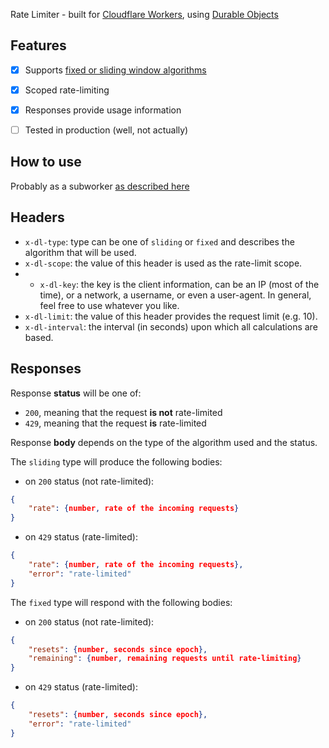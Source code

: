 Rate Limiter - built for [Cloudflare Workers](https://developers.cloudflare.com/workers/), using [Durable Objects](https://developers.cloudflare.com/workers/learning/using-durable-objects/)

## Features
- [x] Supports [fixed or sliding window algorithms](https://www.quinbay.com/blog/understanding-rate-limiting-algorithms)
- [x] Scoped rate-limiting
- [x] Responses provide usage information
- [ ] Tested in production (well, not actually)


## How to use
Probably as a subworker [as described here](https://developers.cloudflare.com/workers/platform/bindings/about-service-bindings/)

## Headers
* `x-dl-type`: type can be one of `sliding` or `fixed` and describes the algorithm that will be used.
* `x-dl-scope`: the value of this header is used as the rate-limit scope.
* * `x-dl-key`: the key is the client information, can be an IP (most of the time), or a network, a username, or even a user-agent. In general, feel free to use whatever you like.
* `x-dl-limit`: the value of this header provides the request limit (e.g. 10).
* `x-dl-interval`: the interval (in seconds) upon which all calculations are based.

## Responses
Response __status__ will be one of:
* `200`, meaning that the request __is not__ rate-limited
* `429`, meaning that the request __is__ rate-limited

Response __body__ depends on the type of the algorithm used and the status.   

The `sliding` type will produce the following bodies:
* on `200` status (not rate-limited):
```json
{
    "rate": {number, rate of the incoming requests}
}
```

* on `429` status (rate-limited):
```json
{
	"rate": {number, rate of the incoming requests},
	"error": "rate-limited"
}
```   

The `fixed` type will respond with the following bodies:
* on `200` status (not rate-limited):
```json
{
	"resets": {number, seconds since epoch},
	"remaining": {number, remaining requests until rate-limiting}
}
```   

* on `429` status (rate-limited):
```json
{
	"resets": {number, seconds since epoch},
	"error": "rate-limited"
}
```